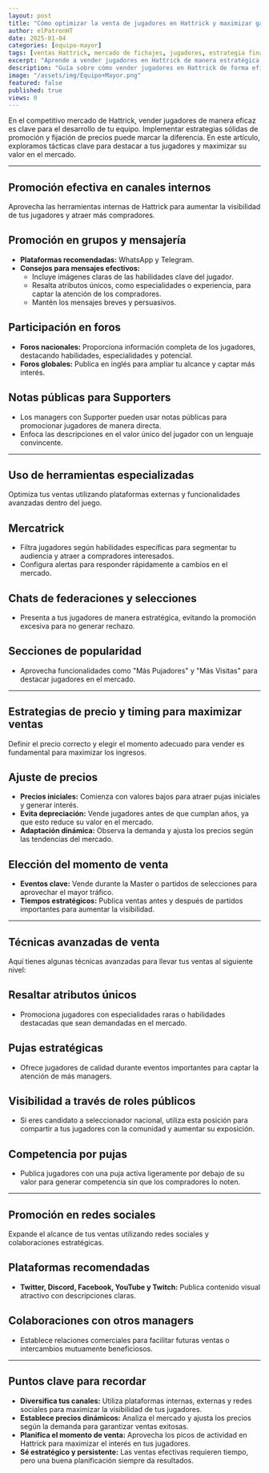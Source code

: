 ```yaml
---
layout: post
title: "Cómo optimizar la venta de jugadores en Hattrick y maximizar ganancias"
author: elPatronHT
date: 2025-01-04
categories: [equipo-mayor]
tags: [ventas Hattrick, mercado de fichajes, jugadores, estrategia financiera]
excerpt: "Aprende a vender jugadores en Hattrick de manera estratégica para maximizar su valor y obtener mayores beneficios."
description: "Guía sobre cómo vender jugadores en Hattrick de forma eficiente. Estrategias para aumentar su valor y obtener mejores ofertas en el mercado."
image: "/assets/img/Equipo+Mayor.png"
featured: false
published: true
views: 0
---
```


En el competitivo mercado de Hattrick, vender jugadores de manera eficaz es clave para el desarrollo de tu equipo. Implementar estrategias sólidas de promoción y fijación de precios puede marcar la diferencia. En este artículo, exploramos tácticas clave para destacar a tus jugadores y maximizar su valor en el mercado.

---

## Promoción efectiva en canales internos

Aprovecha las herramientas internas de Hattrick para aumentar la visibilidad de tus jugadores y atraer más compradores.

## Promoción en grupos y mensajería

- **Plataformas recomendadas:** WhatsApp y Telegram.
- **Consejos para mensajes efectivos:**
  - Incluye imágenes claras de las habilidades clave del jugador.
  - Resalta atributos únicos, como especialidades o experiencia, para captar la atención de los compradores.
  - Mantén los mensajes breves y persuasivos.

## Participación en foros

- **Foros nacionales:** Proporciona información completa de los jugadores, destacando habilidades, especialidades y potencial.
- **Foros globales:** Publica en inglés para ampliar tu alcance y captar más interés.

## Notas públicas para Supporters

- Los managers con Supporter pueden usar notas públicas para promocionar jugadores de manera directa.
- Enfoca las descripciones en el valor único del jugador con un lenguaje convincente.

---

## Uso de herramientas especializadas

Optimiza tus ventas utilizando plataformas externas y funcionalidades avanzadas dentro del juego.

## Mercatrick

- Filtra jugadores según habilidades específicas para segmentar tu audiencia y atraer a compradores interesados.
- Configura alertas para responder rápidamente a cambios en el mercado.

## Chats de federaciones y selecciones

- Presenta a tus jugadores de manera estratégica, evitando la promoción excesiva para no generar rechazo.

## Secciones de popularidad

- Aprovecha funcionalidades como "Más Pujadores" y "Más Visitas" para destacar jugadores en el mercado.

---

## Estrategias de precio y timing para maximizar ventas

Definir el precio correcto y elegir el momento adecuado para vender es fundamental para maximizar los ingresos.

## Ajuste de precios

- **Precios iniciales:** Comienza con valores bajos para atraer pujas iniciales y generar interés.
- **Evita depreciación:** Vende jugadores antes de que cumplan años, ya que esto reduce su valor en el mercado.
- **Adaptación dinámica:** Observa la demanda y ajusta los precios según las tendencias del mercado.

## Elección del momento de venta

- **Eventos clave:** Vende durante la Master o partidos de selecciones para aprovechar el mayor tráfico.
- **Tiempos estratégicos:** Publica ventas antes y después de partidos importantes para aumentar la visibilidad.

---

## Técnicas avanzadas de venta

Aquí tienes algunas técnicas avanzadas para llevar tus ventas al siguiente nivel:

## Resaltar atributos únicos

- Promociona jugadores con especialidades raras o habilidades destacadas que sean demandadas en el mercado.

## Pujas estratégicas

- Ofrece jugadores de calidad durante eventos importantes para captar la atención de más managers.

## Visibilidad a través de roles públicos

- Si eres candidato a seleccionador nacional, utiliza esta posición para compartir a tus jugadores con la comunidad y aumentar su exposición.

## Competencia por pujas

- Publica jugadores con una puja activa ligeramente por debajo de su valor para generar competencia sin que los compradores lo noten.

---

## Promoción en redes sociales

Expande el alcance de tus ventas utilizando redes sociales y colaboraciones estratégicas.

## Plataformas recomendadas

- **Twitter, Discord, Facebook, YouTube y Twitch:** Publica contenido visual atractivo con descripciones claras.

## Colaboraciones con otros managers

- Establece relaciones comerciales para facilitar futuras ventas o intercambios mutuamente beneficiosos.

---

## Puntos clave para recordar

- **Diversifica tus canales:** Utiliza plataformas internas, externas y redes sociales para maximizar la visibilidad de tus jugadores.
- **Establece precios dinámicos:** Analiza el mercado y ajusta los precios según la demanda para garantizar ventas exitosas.
- **Planifica el momento de venta:** Aprovecha los picos de actividad en Hattrick para maximizar el interés en tus jugadores.
- **Sé estratégico y persistente:** Las ventas efectivas requieren tiempo, pero una buena planificación siempre da resultados.
